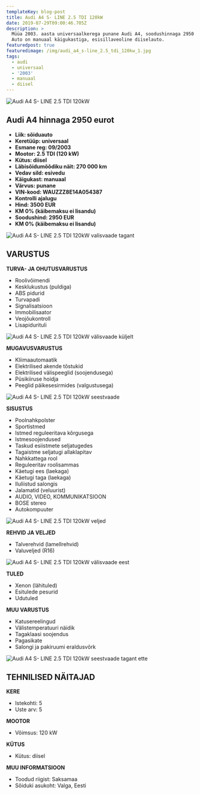 ```yaml
---
templateKey: blog-post
title: Audi A4 S- LINE 2.5 TDI 120kW
date: 2019-07-29T09:00:46.705Z
description: >
  Müüa 2003. aasta universaalkerega punane Audi A4, soodushinnaga 2950 eurot.
  Auto on manuaal käigukastiga, esisillaveoline diiselauto.
featuredpost: true
featuredimage: /img/audi_a4_s-line_2.5_tdi_120kw_1.jpg
tags:
  - audi
  - universaal
  - '2003'
  - manuaal
  - diisel
---
```

![Audi A4 S- LINE 2.5 TDI 120kW](/img/audi_a4_s-line_2.5_tdi_120kw_1.jpg "Audi A4 S- LINE 2.5 TDI 120kW")

## Audi A4 hinnaga 2950 eurot

* **Liik:	sõiduauto**
* **Keretüüp:	universaal**
* **Esmane reg:	09/2003**
* **Mootor:	2.5 TDI (120 kW)**
* **Kütus:	diisel**
* **Läbisõidumõõdiku näit:	270 000 km**
* **Vedav sild:	esivedu**
* **Käigukast:	manuaal**
* **Värvus:	punane**
* **VIN-kood:	WAUZZZ8E14A054387**
* **Kontrolli ajalugu**
* **Hind:	3500 EUR**
* **KM 0% (käibemaksu ei lisandu)**
* **Soodushind:	2950 EUR**
* **KM 0% (käibemaksu ei lisandu)**

![Audi A4 S- LINE 2.5 TDI 120kW valisvaade tagant](/img/audi_a4_s-line_2.5_tdi_120kw_2.jpg "Audi A4 S- LINE 2.5 TDI 120kW välisvaade tagant")

## VARUSTUS

**TURVA- JA OHUTUSVARUSTUS**

* Roolivõimendi
* Kesklukustus (puldiga)
* ABS pidurid
* Turvapadi
* Signalisatsioon
* Immobilisaator
* Veojõukontroll
* Lisapidurituli

![Audi A4 S- LINE 2.5 TDI 120kW välisvaade küljelt](/img/audi_a4_s-line_2.5_tdi_120kw_3.jpg "Audi A4 S- LINE 2.5 TDI 120kW välisvaade küljelt")

**MUGAVUSVARUSTUS**

* Kliimaautomaatik
* Elektrilised akende tõstukid
* Elektrilised välispeeglid (soojendusega)
* Püsikiiruse hoidja
* Peeglid päikesesirmides (valgustusega)

![Audi A4 S- LINE 2.5 TDI 120kW seestvaade](/img/audi_a4_s-line_2.5_tdi_120kw_5.jpg "Audi A4 S- LINE 2.5 TDI 120kW seestvaade")

**SISUSTUS**

* Poolnahkpolster
* Sportistmed
* Istmed reguleeritava kõrgusega
* Istmesoojendused
* Taskud esiistmete seljatugedes
* Tagaistme seljatugi allaklapitav
* Nahkkattega rool
* Reguleeritav roolisammas
* Käetugi ees (laekaga)
* Käetugi taga (laekaga)
* Iluliistud salongis
* Jalamatid (veluurist)
* AUDIO, VIDEO, KOMMUNIKATSIOON
* BOSE stereo
* Autokompuuter

![Audi A4 S- LINE 2.5 TDI 120kW veljed](/img/audi_a4_s-line_2.5_tdi_120kw_7.jpg "Audi A4 S- LINE 2.5 TDI 120kW veljed")

**REHVID JA VELJED**

* Talverehvid (lamellrehvid)
* Valuveljed (R16)

![Audi A4 S- LINE 2.5 TDI 120kW välisvaade eest](/img/audi_a4_s-line_2.5_tdi_120kw_4.jpg "Audi A4 S- LINE 2.5 TDI 120kW välisvaade eest")

**TULED**

* Xenon (lähituled)
* Esitulede pesurid
* Udutuled

**MUU VARUSTUS**

* Katusereelingud
* Välistemperatuuri näidik
* Tagaklaasi soojendus
* Pagasikate
* Salongi ja pakiruumi eraldusvõrk

![Audi A4 S- LINE 2.5 TDI 120kW seestvaade tagant ette](/img/audi_a4_s-line_2.5_tdi_120kw_6.jpg "Audi A4 S- LINE 2.5 TDI 120kW seestvaade tagant ette")

## TEHNILISED NÄITAJAD

**KERE**

* Istekohti:	5
* Uste arv:	5

**MOOTOR**

* Võimsus:	120 kW

**KÜTUS**

* Kütus:	diisel

**MUU INFORMATSIOON**

* Toodud riigist: Saksamaa
* Sõiduki asukoht: Valga, Eesti
